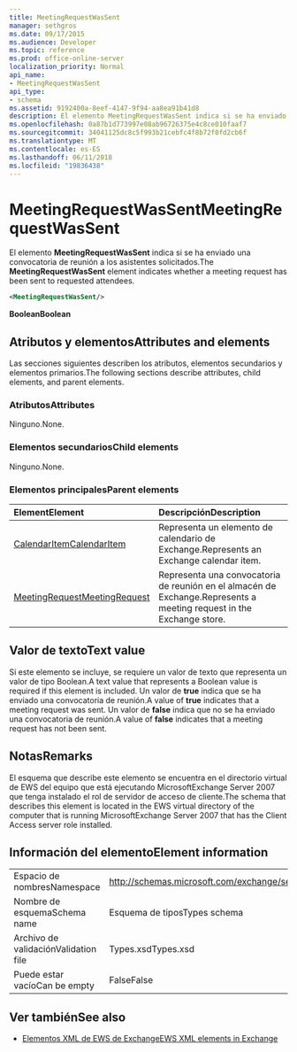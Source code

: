 ```yaml
---
title: MeetingRequestWasSent
manager: sethgros
ms.date: 09/17/2015
ms.audience: Developer
ms.topic: reference
ms.prod: office-online-server
localization_priority: Normal
api_name:
- MeetingRequestWasSent
api_type:
- schema
ms.assetid: 9192400a-8eef-4147-9f94-aa8ea91b41d8
description: El elemento MeetingRequestWasSent indica si se ha enviado una convocatoria de reunión a los asistentes solicitados.
ms.openlocfilehash: 0a87b1d773997e08ab96726375e4c8ce010faaf7
ms.sourcegitcommit: 34041125dc8c5f993b21cebfc4f8b72f0fd2cb6f
ms.translationtype: MT
ms.contentlocale: es-ES
ms.lasthandoff: 06/11/2018
ms.locfileid: "19836438"
---
```

# <a name="meetingrequestwassent"></a><span data-ttu-id="a9bb6-103">MeetingRequestWasSent</span><span class="sxs-lookup"><span data-stu-id="a9bb6-103">MeetingRequestWasSent</span></span>

<span data-ttu-id="a9bb6-104">El elemento **MeetingRequestWasSent** indica si se ha enviado una convocatoria de reunión a los asistentes solicitados.</span><span class="sxs-lookup"><span data-stu-id="a9bb6-104">The **MeetingRequestWasSent** element indicates whether a meeting request has been sent to requested attendees.</span></span> 
  
```xml
<MeetingRequestWasSent/>
```

 <span data-ttu-id="a9bb6-105">**Boolean**</span><span class="sxs-lookup"><span data-stu-id="a9bb6-105">**Boolean**</span></span>
## <a name="attributes-and-elements"></a><span data-ttu-id="a9bb6-106">Atributos y elementos</span><span class="sxs-lookup"><span data-stu-id="a9bb6-106">Attributes and elements</span></span>

<span data-ttu-id="a9bb6-107">Las secciones siguientes describen los atributos, elementos secundarios y elementos primarios.</span><span class="sxs-lookup"><span data-stu-id="a9bb6-107">The following sections describe attributes, child elements, and parent elements.</span></span>
  
### <a name="attributes"></a><span data-ttu-id="a9bb6-108">Atributos</span><span class="sxs-lookup"><span data-stu-id="a9bb6-108">Attributes</span></span>

<span data-ttu-id="a9bb6-109">Ninguno.</span><span class="sxs-lookup"><span data-stu-id="a9bb6-109">None.</span></span>
  
### <a name="child-elements"></a><span data-ttu-id="a9bb6-110">Elementos secundarios</span><span class="sxs-lookup"><span data-stu-id="a9bb6-110">Child elements</span></span>

<span data-ttu-id="a9bb6-111">Ninguno.</span><span class="sxs-lookup"><span data-stu-id="a9bb6-111">None.</span></span>
  
### <a name="parent-elements"></a><span data-ttu-id="a9bb6-112">Elementos principales</span><span class="sxs-lookup"><span data-stu-id="a9bb6-112">Parent elements</span></span>

|<span data-ttu-id="a9bb6-113">**Element**</span><span class="sxs-lookup"><span data-stu-id="a9bb6-113">**Element**</span></span>|<span data-ttu-id="a9bb6-114">**Descripción**</span><span class="sxs-lookup"><span data-stu-id="a9bb6-114">**Description**</span></span>|
|:-----|:-----|
|[<span data-ttu-id="a9bb6-115">CalendarItem</span><span class="sxs-lookup"><span data-stu-id="a9bb6-115">CalendarItem</span></span>](calendaritem.md) <br/> |<span data-ttu-id="a9bb6-116">Representa un elemento de calendario de Exchange.</span><span class="sxs-lookup"><span data-stu-id="a9bb6-116">Represents an Exchange calendar item.</span></span>  <br/> |
|[<span data-ttu-id="a9bb6-117">MeetingRequest</span><span class="sxs-lookup"><span data-stu-id="a9bb6-117">MeetingRequest</span></span>](meetingrequest.md) <br/> |<span data-ttu-id="a9bb6-118">Representa una convocatoria de reunión en el almacén de Exchange.</span><span class="sxs-lookup"><span data-stu-id="a9bb6-118">Represents a meeting request in the Exchange store.</span></span>  <br/> |
   
## <a name="text-value"></a><span data-ttu-id="a9bb6-119">Valor de texto</span><span class="sxs-lookup"><span data-stu-id="a9bb6-119">Text value</span></span>

<span data-ttu-id="a9bb6-120">Si este elemento se incluye, se requiere un valor de texto que representa un valor de tipo Boolean.</span><span class="sxs-lookup"><span data-stu-id="a9bb6-120">A text value that represents a Boolean value is required if this element is included.</span></span> <span data-ttu-id="a9bb6-121">Un valor de **true** indica que se ha enviado una convocatoria de reunión.</span><span class="sxs-lookup"><span data-stu-id="a9bb6-121">A value of **true** indicates that a meeting request was sent.</span></span> <span data-ttu-id="a9bb6-122">Un valor de **false** indica que no se ha enviado una convocatoria de reunión.</span><span class="sxs-lookup"><span data-stu-id="a9bb6-122">A value of **false** indicates that a meeting request has not been sent.</span></span> 
  
## <a name="remarks"></a><span data-ttu-id="a9bb6-123">Notas</span><span class="sxs-lookup"><span data-stu-id="a9bb6-123">Remarks</span></span>

<span data-ttu-id="a9bb6-124">El esquema que describe este elemento se encuentra en el directorio virtual de EWS del equipo que está ejecutando MicrosoftExchange Server 2007 que tenga instalado el rol de servidor de acceso de cliente.</span><span class="sxs-lookup"><span data-stu-id="a9bb6-124">The schema that describes this element is located in the EWS virtual directory of the computer that is running MicrosoftExchange Server 2007 that has the Client Access server role installed.</span></span>
  
## <a name="element-information"></a><span data-ttu-id="a9bb6-125">Información del elemento</span><span class="sxs-lookup"><span data-stu-id="a9bb6-125">Element information</span></span>

|||
|:-----|:-----|
|<span data-ttu-id="a9bb6-126">Espacio de nombres</span><span class="sxs-lookup"><span data-stu-id="a9bb6-126">Namespace</span></span>  <br/> |http://schemas.microsoft.com/exchange/services/2006/types  <br/> |
|<span data-ttu-id="a9bb6-127">Nombre de esquema</span><span class="sxs-lookup"><span data-stu-id="a9bb6-127">Schema name</span></span>  <br/> |<span data-ttu-id="a9bb6-128">Esquema de tipos</span><span class="sxs-lookup"><span data-stu-id="a9bb6-128">Types schema</span></span>  <br/> |
|<span data-ttu-id="a9bb6-129">Archivo de validación</span><span class="sxs-lookup"><span data-stu-id="a9bb6-129">Validation file</span></span>  <br/> |<span data-ttu-id="a9bb6-130">Types.xsd</span><span class="sxs-lookup"><span data-stu-id="a9bb6-130">Types.xsd</span></span>  <br/> |
|<span data-ttu-id="a9bb6-131">Puede estar vacío</span><span class="sxs-lookup"><span data-stu-id="a9bb6-131">Can be empty</span></span>  <br/> |<span data-ttu-id="a9bb6-132">False</span><span class="sxs-lookup"><span data-stu-id="a9bb6-132">False</span></span>  <br/> |
   
## <a name="see-also"></a><span data-ttu-id="a9bb6-133">Ver también</span><span class="sxs-lookup"><span data-stu-id="a9bb6-133">See also</span></span>



- [<span data-ttu-id="a9bb6-134">Elementos XML de EWS de Exchange</span><span class="sxs-lookup"><span data-stu-id="a9bb6-134">EWS XML elements in Exchange</span></span>](ews-xml-elements-in-exchange.md)

